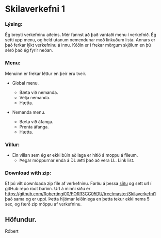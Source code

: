 # Skilaverkefni 1


### Lýsing:
Ég breyti verkefninu aðeins. Mér fannst að það vantaði menu í verkefnið. Ég setti upp menu, og held utanum nemendunar með linkuðum lista. Annars er það ferkar lýkt verkefninu á innu. Kóðin er í frekar mörgum skjölum en þú sérð það ég fyrir neðan.

### Menu:
Menuinn er frekar léttur en þeir eru tveir.
* Global menu.
    * Bæta við nemanda.
    * Velja nemanda.
    * Hætta.
    
* Nemanda menu.
    * Bæta við áfanga.
    * Prenta áfanga.
    * Hætta.
    
    
### Villur:
* Ein villan sem ég er ekki búin að laga er hitið á moppu á fileum.
    * Þegar möppurnar enda á DL ætti það að vera LL. Link list.
    
    
### Download with zip:
Ef þú vilt downloada zip file af verkefninu. Farðu á þessa [síðu](https://kinolien.github.io/gitzip/) og sett url í gitHub repo root barinn.
Url á minni síðu er https://github.com/Robertingi00/FORR3CG05DU/tree/master/Skilaverkefni1 það sama og er uppi. Þetta hljómar leiðinlega en þetta tekur ekki nema 5 sec, og færð zip möppu af verkefninu.
    
## Höfundur.
Róbert